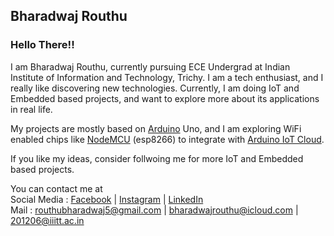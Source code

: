 ## Bharadwaj Routhu   
### Hello There!!  
I am Bharadwaj Routhu, currently pursuing ECE Undergrad at Indian Institute of Information and Technology, Trichy. I am a tech enthusiast, and I really like discovering new technologies. Currently, I am doing IoT and Embedded based projects, and want to explore more about its applications in real life.  

My projects are mostly based on [Arduino](https://www.arduino.cc/) Uno, and I am exploring WiFi enabled chips like [NodeMCU](https://www.nodemcu.com/index_en.html) (esp8266) to integrate with [Arduino IoT Cloud](https://create.arduino.cc/iot).  

If you like my ideas, consider follwoing me for more IoT and Embedded based projects. 

You can contact me at  
Social Media : [Facebook](https://www.facebook.com/routhu.bharadwaj) | [Instagram](https://www.instagram.com/bharadwaj_routhu) | [LinkedIn](https://www.linkedin.com/in/bharadwaj-routhu-8239ba201)  
Mail : routhubharadwaj5@gmail.com | bharadwajrouthu@icloud.com | 201206@iiitt.ac.in
